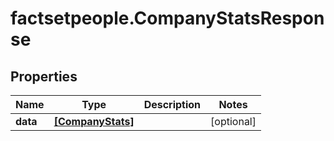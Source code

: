 # factsetpeople.CompanyStatsResponse

## Properties

Name | Type | Description | Notes
------------ | ------------- | ------------- | -------------
**data** | [**[CompanyStats]**](CompanyStats.md) |  | [optional] 


